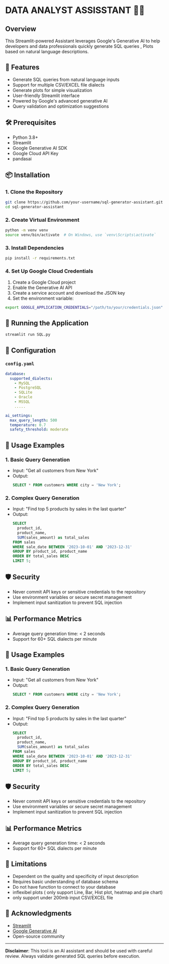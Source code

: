 # DATA ANALYST ASSISSTANT 🤖💾

## Overview
This Streamlit-powered Assistant leverages Google's Generative AI to help developers and data professionals quickly generate SQL queries , Plots based on natural language descriptions.

## 🌟 Features
- Generate SQL queries from natural language inputs
- Support for multiple CSV/EXCEL file dialects
- Generate plots for simple visualization
- User-friendly Streamlit interface
- Powered by Google's advanced generative AI
- Query validation and optimization suggestions

## 🛠 Prerequisites
- Python 3.8+
- Streamlit
- Google Generative AI SDK
- Google Cloud API Key
- pandasai

## 📦 Installation

### 1. Clone the Repository
```bash
git clone https://github.com/your-username/sql-generator-assistant.git
cd sql-generator-assistant
```

### 2. Create Virtual Environment
```bash
python -m venv venv
source venv/bin/activate  # On Windows, use `venv\Scripts\activate`
```

### 3. Install Dependencies
```bash
pip install -r requirements.txt
```

### 4. Set Up Google Cloud Credentials
1. Create a Google Cloud project
2. Enable the Generative AI API
3. Create a service account and download the JSON key
4. Set the environment variable:
```bash
export GOOGLE_APPLICATION_CREDENTIALS="/path/to/your/credentials.json"
```

## 🚀 Running the Application
```bash
streamlit run SQL.py
```

## 🔧 Configuration

### `config.yaml`
```yaml
database:
  supported_dialects:
    - MySQL
    - PostgreSQL
    - SQLite
    - Oracle
    - MSSQL
    .....

ai_settings:
  max_query_length: 500
  temperature: 0.7
  safety_threshold: moderate
```

## 📝 Usage Examples

### 1. Basic Query Generation
- Input: "Get all customers from New York"
- Output: 
  ```sql
  SELECT * FROM customers WHERE city = 'New York';
  ```

### 2. Complex Query Generation
- Input: "Find top 5 products by sales in the last quarter"
- Output:
  ```sql
  SELECT 
    product_id, 
    product_name, 
    SUM(sales_amount) as total_sales
  FROM sales
  WHERE sale_date BETWEEN '2023-10-01' AND '2023-12-31'
  GROUP BY product_id, product_name
  ORDER BY total_sales DESC
  LIMIT 5;
  ```


## 🛡️ Security
- Never commit API keys or sensitive credentials to the repository
- Use environment variables or secure secret management
- Implement input sanitization to prevent SQL injection

## 📊 Performance Metrics
- Average query generation time: < 2 seconds
- Support for 60+ SQL dialects per minute

## 📝 Usage Examples

### 1. Basic Query Generation
- Input: "Get all customers from New York"
- Output: 
  ```sql
  SELECT * FROM customers WHERE city = 'New York';
  ```

### 2. Complex Query Generation
- Input: "Find top 5 products by sales in the last quarter"
- Output:
  ```sql
  SELECT 
    product_id, 
    product_name, 
    SUM(sales_amount) as total_sales
  FROM sales
  WHERE sale_date BETWEEN '2023-10-01' AND '2023-12-31'
  GROUP BY product_id, product_name
  ORDER BY total_sales DESC
  LIMIT 5;
  ```


## 🛡️ Security
- Never commit API keys or sensitive credentials to the repository
- Use environment variables or secure secret management
- Implement input sanitization to prevent SQL injection

## 📊 Performance Metrics
- Average query generation time: < 2 seconds
- Support for 60+ SQL dialects per minute

## 🚧 Limitations
- Dependent on the quality and specificity of input description
- Requires basic understanding of database schema
- Do not have function to connect to your database  
- inflexibel plots ( only support Line, Bar, Hist plot, heatmap and pie chart)
- only support under 200mb input CSV/EXCEL file

## 🙏 Acknowledgments
- [Streamlit](https://streamlit.io/)
- [Google Generative AI](https://cloud.google.com/ai)
- Open-source community

---

**Disclaimer**: This tool is an AI assistant and should be used with careful review. Always validate generated SQL queries before execution.
